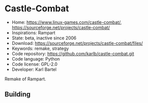 # Castle-Combat

- Home: https://www.linux-games.com/castle-combat/, https://sourceforge.net/projects/castle-combat/
- Inspirations: Rampart
- State: beta, inactive since 2006
- Download: https://sourceforge.net/projects/castle-combat/files/
- Keywords: remake, strategy
- Code repository: https://github.com/karlb/castle-combat.git
- Code language: Python
- Code license: GPL-2.0
- Developer: Karl Bartel

Remake of Rampart.

## Building
